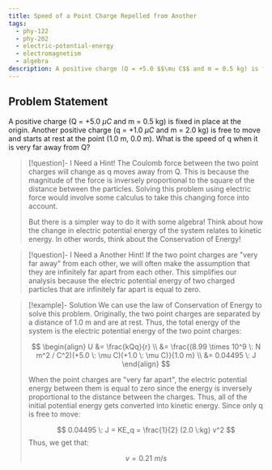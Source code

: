 ```yaml
---
title: Speed of a Point Charge Repelled from Another
tags:
  - phy-122
  - phy-202
  - electric-potential-energy
  - electromagnetism
  - algebra
description: A positive charge (Q = +5.0 $$\mu C$$ and m = 0.5 kg) is fixed in place at the origin. Another positive charge (q = +1.0 $$\mu C$$ and m = 2.0 kg) is free to move and starts at rest at the point (1.0 m, 0.0 m). What is the speed of q when it is very far away from Q?
---
```


## Problem Statement

A positive charge (Q = +5.0 $\mu C$ and m = 0.5 kg) is fixed in place at the origin. Another positive charge (q = +1.0 $\mu C$ and m = 2.0 kg) is free to move and starts at rest at the point (1.0 m, 0.0 m). What is the speed of q when it is very far away from Q?

> [!question]- I Need a Hint!
> The Coulomb force between the two point charges will change as q moves away from Q. This is because the magnitude of the force is inversely proportional to the square of the distance between the particles. Solving this problem using electric force would involve some calculus to take this changing force into account.
>
> But there is a simpler way to do it with some algebra! Think about how the change in electric potential energy of the system relates to kinetic energy. In other words, think about the Conservation of Energy!

> [!question]- I Need a Another Hint!
> If the two point charges are "very far away" from each other, we will often make the assumption that they are infinitely far apart from each other. This simplifies our analysis because the electric potential energy of two charged particles that are infinitely far apart is equal to zero.

> [!example]- Solution
> We can use the law of Conservation of Energy to solve this problem. Originally, the two point charges are separated by a distance of 1.0 m and are at rest. Thus, the total energy of the system is the electric potential energy of the two point charges:
>
> $$
> \begin{align}
> U &= \frac{kQq}{r} \\
> &= \frac{(8.99 \times 10^9 \: N m^2 / C^2)(+5.0 \: \mu C)(+1.0 \: \mu C)}{1.0 m} \\
> &= 0.04495 \: J
> \end{align}
> $$
>
> When the point charges are "very far apart", the electric potential energy between them is equal to zero since the energy is inversely proportional to the distance between the charges. Thus, all of the initial potential energy gets converted into kinetic energy. Since only q is free to move:
>
> $$
> 0.04495 \: J = KE_q = \frac{1}{2} (2.0 \:kg) v^2
> $$
> Thus, we get that:
>
> $$
> v = 0.21 \: m/s
> $$
